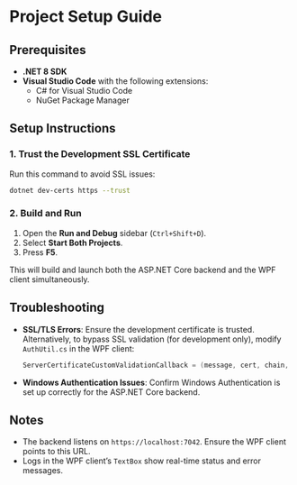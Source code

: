 
# Project Setup Guide

## Prerequisites

- **.NET 8 SDK**
- **Visual Studio Code** with the following extensions:
  - C# for Visual Studio Code
  - NuGet Package Manager

## Setup Instructions

### 1. Trust the Development SSL Certificate

Run this command to avoid SSL issues:

```bash
dotnet dev-certs https --trust
```

### 2. Build and Run

1. Open the **Run and Debug** sidebar (`Ctrl+Shift+D`).
2. Select **Start Both Projects**.
3. Press **F5**.

This will build and launch both the ASP.NET Core backend and the WPF client simultaneously.

## Troubleshooting

- **SSL/TLS Errors**: Ensure the development certificate is trusted. Alternatively, to bypass SSL validation (for development only), modify `AuthUtil.cs` in the WPF client:
  ```csharp
  ServerCertificateCustomValidationCallback = (message, cert, chain, sslPolicyErrors) => true
  ```

- **Windows Authentication Issues**: Confirm Windows Authentication is set up correctly for the ASP.NET Core backend.

## Notes

- The backend listens on `https://localhost:7042`. Ensure the WPF client points to this URL.
- Logs in the WPF client’s `TextBox` show real-time status and error messages.
